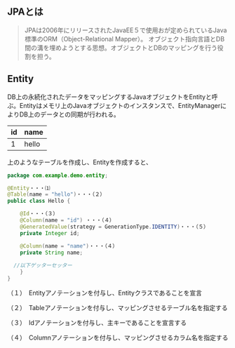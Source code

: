 ## JPAとは

>JPAは2006年にリリースされたJavaEE５で使用おが定められているJava標準のORM（Object-Relational Mapper）。
オブジェクト指向言語とDB間の溝を埋めようとする思想。オブジェクトとDBのマッピングを行う役割を担う。

## Entity

DB上の永続化されたデータをマッピングするJavaオブジェクトをEntityと呼ぶ。Entityはメモリ上のJavaオブジェクトのインスタンスで、EntityManagerによりDB上のデータとの同期が行われる。

id|name
--|--
1|hello

上のようなテーブルを作成し、Entityを作成すると、

```Java
package com.example.demo.entity;

@Entity・・・⑴
@Table(name = "hello")・・・（２）
public class Hello {

	@Id・・・（３）
	@Column(name = "id") ・・・（４）
	@GeneratedValue(strategy = GenerationType.IDENTITY)・・・（５）
	private Integer id;

	@Column(name = "name")・・・（４）
	private String name;
  
  //以下ゲッターセッター
	}
}
```

（１）　Entityアノテーションを付与し、Entityクラスであることを宣言

（２）　Tableアノテーションを付与し、マッピングさせるテーブル名を指定する

（３）　Idアノテーションを付与し、主キーであることを宣言する

（４）　Columnアノテーションを付与し、マッピングさせるカラム名を指定する

